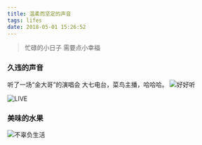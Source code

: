 ```yaml
---
title: 温柔而坚定的声音
tags: lifes
date: 2018-05-01 15:26:52
---
```

> 忙碌的小日子 需要点小幸福

### 久违的声音
听了一场“金大哥”的演唱会
大七电台，菜鸟主播，哈哈哈。
 ![好好听]( "好好听")

![LIVE]("LIV")

### 美味的水果
![不辜负生活]("不辜负生活")